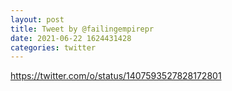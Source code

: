 ```yaml
--- 
layout: post 
title: Tweet by @failingempirepr 
date: 2021-06-22 1624431428 
categories: twitter 
--- 
```

https://twitter.com/o/status/1407593527828172801